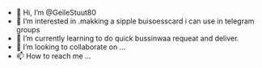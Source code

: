 - 👋 Hi, I’m @GeileStuut80
- 👀 I’m interested in .makking a sipple buisoesscard i can use in telegram groups
- 🌱 I’m currently learning to do quick bussinwaa requeat and deliver.
- 💞️ I’m looking to collaborate on ...
- 📫 How to reach me ...

<!---
GeileStuut80/GeileStuut80 is a ✨ special ✨ repository because its `README.md` (this file) appears on your GitHub profile.
You can click the Preview link to take a look at your changes.
--->
